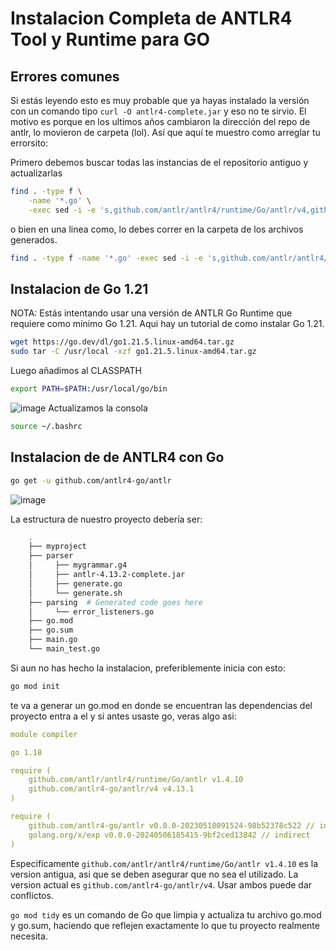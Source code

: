 # Instalacion Completa de ANTLR4 Tool y Runtime para GO
## Errores comunes
Si estás leyendo esto es muy probable que ya hayas instalado la versión 
con un comando tipo `curl -O antlr4-complete.jar` y eso no te sirvio. 
El motivo es porque en los ultimos años cambiaron la dirección del repo
de antlr, lo movieron de carpeta (lol). Así que aquí te muestro como arreglar tu errorsito: 

Primero debemos buscar todas las instancias de el repositorio antiguo y actualizarlas 
```bash
find . -type f \
    -name '*.go' \
    -exec sed -i -e 's,github.com/antlr/antlr4/runtime/Go/antlr/v4,github.com/antlr4-go/antlr/v4,g' {} \;
```
o bien en una linea como, lo debes correr en la carpeta de los archivos generados. 
```bash
find . -type f -name '*.go' -exec sed -i -e 's,github.com/antlr/antlr4/runtime/Go/antlr/v4,github.com/antlr4-go/antlr/v4,g' {} \;
```

## Instalacion de Go 1.21 
NOTA: 
Estás intentando usar una versión de ANTLR Go Runtime que requiere como mínimo Go 1.21. Aqui hay un tutorial de como instalar Go 1.21. 
```bash
wget https://go.dev/dl/go1.21.5.linux-amd64.tar.gz
sudo tar -C /usr/local -xzf go1.21.5.linux-amd64.tar.gz
```
Luego añadimos al CLASSPATH 
```bash
export PATH=$PATH:/usr/local/go/bin
```
![image](https://github.com/user-attachments/assets/f2f0d9fe-4881-4371-87b5-2816a14b513d)
Actualizamos la consola
```bash 
source ~/.bashrc
```

## Instalacion de de ANTLR4 con Go 
```bash
go get -u github.com/antlr4-go/antlr
```
![image](https://github.com/user-attachments/assets/a1610ac3-a16f-4789-94ff-b271029f2821)

La estructura de nuestro proyecto debería ser: 
```bash
	.
	├── myproject
	├── parser
	│     ├── mygrammar.g4
	│     ├── antlr-4.13.2-complete.jar
	│     ├── generate.go
	│     └── generate.sh
	├── parsing  # Generated code goes here
	│     └── error_listeners.go
	├── go.mod
	├── go.sum
	├── main.go
	└── main_test.go
```

Si aun no has hecho la instalacion, preferiblemente inicia con esto: 
```bash
go mod init
```
te va a generar un go.mod en donde se encuentran las dependencias del proyecto
entra a el y si antes usaste go, veras algo asi: 
```yaml
module compiler

go 1.18

require (
	github.com/antlr/antlr4/runtime/Go/antlr v1.4.10
	github.com/antlr4-go/antlr/v4 v4.13.1
)

require (
	github.com/antlr4-go/antlr v0.0.0-20230518091524-98b52378c522 // indirect
	golang.org/x/exp v0.0.0-20240506185415-9bf2ced13842 // indirect
)
```
Especificamente `github.com/antlr/antlr4/runtime/Go/antlr v1.4.10` es la version antigua, asi que se deben asegurar que no sea el utilizado. La version actual es 
`github.com/antlr4-go/antlr/v4`. Usar ambos puede dar conflictos. 

`go mod tidy` es un comando de Go que limpia y actualiza tu archivo go.mod y go.sum, haciendo que reflejen exactamente lo que tu proyecto realmente necesita.






